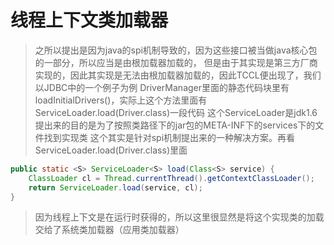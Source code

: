 # 线程上下文类加载器
> 之所以提出是因为java的spi机制导致的，因为这些接口被当做java核心包的一部分，所以应当是由根加载器加载的，
> 但是由于其实现是第三方厂商实现的，因此其实现是无法由根加载器加载的，因此TCCL便出现了，我们以JDBC中的一个例子为例
> DriverManager里面的静态代码块里有loadInitialDrivers()，实际上这个方法里面有ServiceLoader.load(Driver.class)一段代码
> 这个ServiceLoader是jdk1.6提出来的目的是为了按照类路径下的jar包的META-INF下的services下的文件找到实现类
> 这个其实是针对spi机制提出来的一种解决方案。再看ServiceLoader.load(Driver.class)里面

```java
public static <S> ServiceLoader<S> load(Class<S> service) {
    ClassLoader cl = Thread.currentThread().getContextClassLoader();
    return ServiceLoader.load(service, cl);
}
```

> 因为线程上下文是在运行时获得的，所以这里很显然是将这个实现类的加载交给了系统类加载器（应用类加载器）
